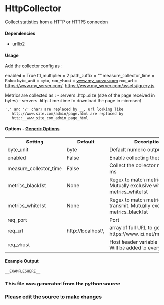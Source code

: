 HttpCollector
=====

Collect statistics from a HTTP or HTTPS connexion

#### Dependencies

 * urllib2

#### Usage
Add the collector config as :

enabled = True
ttl_multiplier = 2
path_suffix = ""
measure_collector_time = False
byte_unit = byte,
req_vhost = www.my_server.com
req_url = https://www.my_server.com/, https://www.my_server.com/assets/jquery.js

Metrics are collected as :
    - servers.<hostname>.http.<url>.size (size of the page received in bytes)
    - servers.<hostname>.http.<url>.time (time to download the page in microsec)

    '.' and '/' chars are replaced by __, url looking like
       http://www.site.com/admin/page.html are replaced by
       http:__www_site_com_admin_page_html

#### Options - [Generic Options](Configuration)

<table><tr><th>Setting</th><th>Default</th><th>Description</th><th>Type</th></tr>
<tr><td>byte_unit</td><td>byte</td><td>Default numeric output(s)</td><td>str</td></tr>
<tr><td>enabled</td><td>False</td><td>Enable collecting these metrics</td><td>bool</td></tr>
<tr><td>measure_collector_time</td><td>False</td><td>Collect the collector run time in ms</td><td>bool</td></tr>
<tr><td>metrics_blacklist</td><td>None</td><td>Regex to match metrics to block. Mutually exclusive with metrics_whitelist</td><td>NoneType</td></tr>
<tr><td>metrics_whitelist</td><td>None</td><td>Regex to match metrics to transmit. Mutually exclusive with metrics_blacklist</td><td>NoneType</td></tr>
<tr><td>req_port</td><td></td><td>Port</td><td></td></tr>
<tr><td>req_url</td><td>http://localhost/,</td><td>array of full URL to get (ex : https://www.ici.net/mypage.html)</td><td>list</td></tr>
<tr><td>req_vhost</td><td></td><td>Host header variable if needed. Will be added to every request</td><td>str</td></tr>
</table>

#### Example Output

```
__EXAMPLESHERE__
```

### This file was generated from the python source
### Please edit the source to make changes

